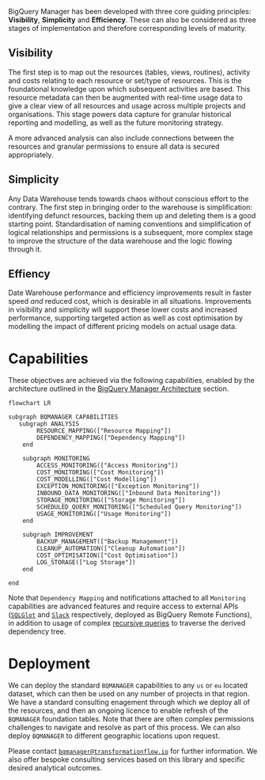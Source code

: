 BigQuery Manager has been developed with three core guiding principles: **Visibility**, **Simplicity** and **Efficiency**.  These can also be considered as three stages of implementation and therefore corresponding levels of maturity.

## Visibility 
The first step is to map out the resources (tables, views, routines), activity and costs relating to each resource or set/type of resources.  This is the foundational knowledge upon which subsequent activities are based.  This resource metadata can then be augmented with real-time usage data to give a clear view of all resources and usage across multiple projects and organisations. This stage powers data capture for granular historical reporting and modelling, as well as the future monitoring strategy.

A more advanced analysis can also include connections between the resources and granular permissions to ensure all data is secured appropriately.

## Simplicity
Any Data Warehouse tends towards chaos without conscious effort to the contrary. The first step in bringing order to the warehouse is simplification: identifying defunct resources, backing them up and deleting them is a good starting point. Standardisation of naming conventions and simplification of logical relationships and permissions is a subsequent, more complex stage to improve the structure of the data warehouse and the logic flowing through it.

## Effiency
Date Warehouse performance and efficiency improvements result in faster speed _and_ reduced cost, which is desirable in all situations.  Improvements in visibility and simplicity will support these lower costs and increased performance, supporting targeted action as well as cost optimisation by modelling the impact of different pricing models on actual usage data.


# Capabilities
These objectives are achieved via the following capabilities, enabled by the architecture outlined in the [BigQuery Manager Architecture](http://transformationflow.io/bqmanager/architecture/) section.

```mermaid
flowchart LR

subgraph BQMANAGER CAPABILITIES
   subgraph ANALYSIS
        RESOURCE_MAPPING(["Resource Mapping"])
        DEPENDENCY_MAPPING(["Dependency Mapping"])
    end
    
    subgraph MONITORING
        ACCESS_MONITORING(["Access Monitoring"])
        COST_MONITORING(["Cost Monitoring"])
        COST_MODELLING(["Cost Modelling"])
        EXCEPTION_MONITORING(["Exception Monitoring"])
        INBOUND_DATA_MONITORING(["Inbound Data Monitoring"])
        STORAGE_MONITORING(["Storage Monitoring"])
        SCHEDULED_QUERY_MONITORING(["Scheduled Query Monitoring"])
        USAGE_MONITORING(["Usage Monitoring"])
    end

    subgraph IMPROVEMENT
        BACKUP_MANAGEMENT(["Backup Management"])
        CLEANUP_AUTOMATION(["Cleanup Automation"])
        COST_OPTIMISATION(["Cost Optimisation"])
        LOG_STORAGE(["Log Storage"])
    end  

end
```

Note that `Dependency Mapping` and notifications attached to all `Monitoring` capabilities are advanced features and require access to external APIs ([`SQLGlot`](https://github.com/tobymao/sqlglot) and [`Slack`](https://github.com/slackapi/python-slack-sdk) respectively, deployed as BigQuery Remote Functions), in addition to usage of complex [recursive queries](https://cloud.google.com/bigquery/docs/recursive-ctes) to traverse the derived dependency tree.

# Deployment
We can deploy the standard `BQMANAGER` capabilities to any `us` or `eu` located dataset, which can then be used on any number of projects in that region.  We have a standard consulting enagement through which we deploy all of the resources, and then an ongoing licence to enable refresh of the `BQMANAGER` foundation tables. Note that there are often complex permissions challenges to navigate and resolve as part of this process. We can also deploy `BQMANAGER` to different geographic locations upon request.

Please contact [`bqmanager@transformationflow.io`](mailto:bqmanager@transformationflow.io?subject=BigQuery%20Manager%20Enquiry) for further information. We also offer bespoke consulting services based on this library and specific desired analytical outcomes.

